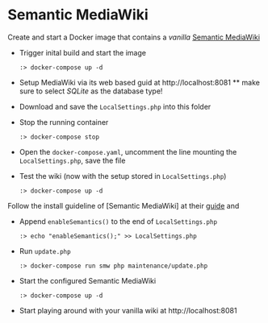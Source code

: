 # Semantic MediaWiki

Create and start a Docker image that contains a _vanilla_ [Semantic MediaWiki][1]

* Trigger inital build and start the image

  ```
  :> docker-compose up -d
  ```

* Setup MediaWiki via its web based guid at http://localhost:8081
** make sure to select *SQLite* as the database type!
* Download and save the `LocalSettings.php` into this folder
* Stop the running container

  ```
  :> docker-compose stop
  ```

* Open the `docker-compose.yaml`, uncomment the line mounting the `LocalSettings.php`, save the file
* Test the wiki (now with the setup stored in `LocalSettings.php`)

  ```
  :> docker-compose up -d
  ```

 
Follow the install guideline of [Semantic MediaWiki] at their [guide][2] and

* Append `enableSemantics()` to the end of `LocalSettings.php`

  ```
  :> echo "enableSemantics();" >> LocalSettings.php
  ```
  
* Run `update.php`
 
   ```
   :> docker-compose run smw php maintenance/update.php
   ```
  
* Start the configured Semantic MediaWiki

  ```
  :> docker-compose up -d
  ```

* Start playing around with your vanilla wiki at http://localhost:8081
    
[1]: https://www.semantic-mediawiki.org
[2]: https://www.semantic-mediawiki.org/wiki/Help:Installation/Quick_guide
